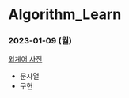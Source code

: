 # Algorithm_Learn
### 2023-01-09 (월)
[외계어 사전](https://school.programmers.co.kr/learn/courses/30/lessons/120869)
- 문자열
- 구현
